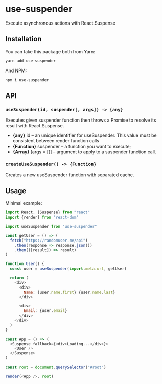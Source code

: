 # use-suspender

Execute asynchronous actions with React.Suspense

## Installation

You can take this package both from Yarn:

```sh
yarn add use-suspender
```

And NPM:

```sh
npm i use-suspender
```

## API

### `useSuspender(id, suspender[, args]) -> {any}`

Executes given suspender function then throws a Promise
to resolve its result with React.Suspense.

- **{any}** id – an unique identifier for useSuspender.
  This value must be consistent between render function calls
- **{Function}** suspender – a function you want to execute;
- **{Array<any>}** [args = []] – argument to apply to a suspender function call.

### `createUseSuspender() -> {Function}`

Creates a new useSuspender function with separated cache.

## Usage

Minimal example:

```js
import React, {Suspense} from "react"
import {render} from "react-dom"

import useSuspender from "use-suspender"

const getUser = () => (
  fetch("https://randomuser.me/api")
    .then(response => response.json())
    .then(([result]) => result)
)

function User() {
  const user = useSuspender(import.meta.url, getUser)

  return (
    <div>
      <div>
        Name: {user.name.first} {user.name.last}
      </div>

      <div>
        Email: {user.email}
      </div>
    </div>
  )
}

const App = () => (
  <Suspense fallback={<div>Loading...</div>}>
    <User />
  </Suspense>
)

const root = document.querySelector("#root")

render(<App />, root)
```
